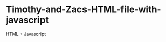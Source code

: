 Timothy-and-Zacs-HTML-file-with-javascript
==========================================

HTML + Javascript
